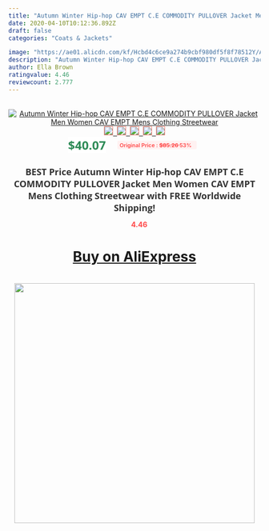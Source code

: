 ```yaml
---
title: "Autumn Winter Hip-hop CAV EMPT C.E COMMODITY PULLOVER Jacket Men Women CAV EMPT Mens Clothing Streetwear"
date: 2020-04-10T10:12:36.892Z
draft: false
categories: "Coats & Jackets"

image: "https://ae01.alicdn.com/kf/Hcbd4c6ce9a274b9cbf980df5f8f78512Y/Autumn-Winter-Hip-hop-CAV-EMPT-C-E-COMMODITY-PULLOVER-Jacket-Men-Women-CAV-EMPT-Mens.jpg"
description: "Autumn Winter Hip-hop CAV EMPT C.E COMMODITY PULLOVER Jacket Men Women CAV EMPT Mens Clothing Streetwear"
author: Ella Brown
ratingvalue: 4.46
reviewcount: 2.777
---
```

<br>
<div style="text-align: center;">
<a href="https://s.click.aliexpress.com/e/_AmazUZ" target="_blank" rel="nofollow noopener noreferrer"><img alt="Autumn Winter Hip-hop CAV EMPT C.E COMMODITY PULLOVER Jacket Men Women CAV EMPT Mens Clothing Streetwear" class="magnifier-image" src="https://ae01.alicdn.com/kf/Hcbd4c6ce9a274b9cbf980df5f8f78512Y/Autumn-Winter-Hip-hop-CAV-EMPT-C-E-COMMODITY-PULLOVER-Jacket-Men-Women-CAV-EMPT-Mens.jpg_640x640.jpg">
<br>
<img style="border:1px solid salmon" src="https://ae01.alicdn.com/kf/Hcbd4c6ce9a274b9cbf980df5f8f78512Y/Autumn-Winter-Hip-hop-CAV-EMPT-C-E-COMMODITY-PULLOVER-Jacket-Men-Women-CAV-EMPT-Mens.jpg_120x120.jpg">&nbsp;&nbsp;<img style="border:1px solid salmon" src="https://ae01.alicdn.com/kf/H32a0b67bf88d481b92caf084613902b1z/Autumn-Winter-Hip-hop-CAV-EMPT-C-E-COMMODITY-PULLOVER-Jacket-Men-Women-CAV-EMPT-Mens.jpg_120x120.jpg">&nbsp;&nbsp;<img style="border:1px solid salmon" src="https://ae01.alicdn.com/kf/Hd3222653f11b484886c9dac314b754b36/Autumn-Winter-Hip-hop-CAV-EMPT-C-E-COMMODITY-PULLOVER-Jacket-Men-Women-CAV-EMPT-Mens.jpg_120x120.jpg">&nbsp;&nbsp;<img style="border:1px solid salmon" src="https://ae01.alicdn.com/kf/H417086ee2f67434da6658aac56f04ff4o/Autumn-Winter-Hip-hop-CAV-EMPT-C-E-COMMODITY-PULLOVER-Jacket-Men-Women-CAV-EMPT-Mens.jpg_120x120.jpg">&nbsp;&nbsp;<img style="border:1px solid salmon" src="https://ae01.alicdn.com/kf/H929e56018e4a43e8bab8aec508de63af7/Autumn-Winter-Hip-hop-CAV-EMPT-C-E-COMMODITY-PULLOVER-Jacket-Men-Women-CAV-EMPT-Mens.jpg_120x120.jpg"></a></div><br0>
<div style="text-align: center;"><span style="background-color: white; border: 0px; box-sizing: border-box; color: seagreen; display: inline-block; font-family: &quot;open sans&quot; , &quot;arial&quot; , &quot;helvetica&quot; , sans-serif , &quot;heiti&quot;; font-size: 24px; font-stretch: inherit; font-weight: 700; line-height: inherit; margin: 0px 10px 0px 0px; padding: 0px; vertical-align: middle;">$40.07 </span>
<span style="background: rgb(255 , 241 , 241); border-radius: 3px; border: 0px; box-sizing: border-box; color: #ff4747; display: inline-block; font-family: inherit; font-size: 12px; font-stretch: inherit; font-style: inherit; font-variant: inherit; font-weight: 600; line-height: inherit; margin: 0px; padding: 2px 5px; transform: scale(0.9); vertical-align: middle;">Original Price : <b style="text-decoration: line-through;">$85.26 </b> 53%&nbsp;&nbsp;</span></div>
<h1 style="color: #333333; display: inline-block; font-family: &quot;open sans&quot; , &quot;arial&quot; , &quot;helvetica&quot; , sans-serif , &quot;heiti&quot;; font-size: 18px; font-stretch: inherit; font-weight: 700; text-align: center;">BEST Price Autumn Winter Hip-hop CAV EMPT C.E COMMODITY PULLOVER Jacket Men Women CAV EMPT Mens Clothing Streetwear with FREE Worldwide Shipping!</h1>
<div style="color: #ff4747; text-align: center;">
<img src="https://4.bp.blogspot.com/-M0ZcTcb-5uY/XleCXlxnR4I/AAAAAAAAAEc/OrjgMkXV1oMQFaCRZj5HQwOCBcu3w1FegCPcBGAYYCw/s1600/star.png" style="height: 15px;">&nbsp;<b>4.46</b></div>
<div class="button_cont" align="center"><a class="buynow_a" href="https://s.click.aliexpress.com/e/_AmazUZ" target="_blank" rel="nofollow noopener noreferrer"><H1>Buy on AliExpress</H1></a></div><br>
<div class="separator" style="clear: both; text-align: center;">
<img src="https://lh3.googleusercontent.com/-pTy5HemUv9M/XlePHvY0dAI/AAAAAAAAAE4/0nX5iRUoIWY8eMW9Dpxeirr157OZliDIgCLcBGAsYHQ/s1600/badge.gif" width="480">
</div>

